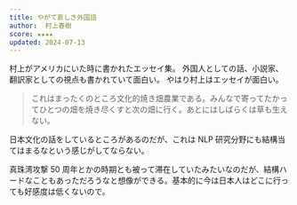 ```yaml
---
title: やがて哀しき外国語
author:  村上春樹
score: ★★★★
updated: 2024-07-13
---
```


村上がアメリカにいた時に書かれたエッセイ集。
外国人としての話、小説家、翻訳家としての視点も書かれていて面白い。
やはり村上はエッセイが面白い。

> これはまったくのところ文化的焼き畑農業である。みんなで寄ってたかってひとつの畑を焼き尽くすと次の畑に行く。あとにはしばらくは草も生えない。

日本文化の話をしているところがあるのだが、これは NLP 研究分野にも結構当てはまるなという感じがしてならない。

真珠湾攻撃 50 周年とかの時期とも被って滞在していたみたいなのだが、結構ハードなこともあっただろうなと想像ができる。基本的に今は日本人はどこに行っても好感度は低くないので。
